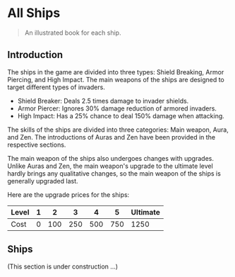 # All Ships

> An illustrated book for each ship.

## Introduction

The ships in the game are divided into three types: Shield Breaking, Armor Piercing, and High Impact. The main weapons of the ships are designed to target different types of invaders.

- Shield Breaker: Deals 2.5 times damage to invader shields.
- Armor Piercer: Ignores 30% damage reduction of armored invaders.
- High Impact: Has a 25% chance to deal 150% damage when attacking.

The skills of the ships are divided into three categories: Main weapon, Aura, and Zen. The introductions of Auras and Zen have been provided in the respective sections.

The main weapon of the ships also undergoes changes with upgrades. Unlike Auras and Zen, the main weapon's upgrade to the ultimate level hardly brings any qualitative changes, so the main weapon of the ships is generally upgraded last.

Here are the upgrade prices for the ships:

| Level | 1    | 2    | 3    | 4    | 5    | Ultimate |
| ----- | ---- | ---- | ---- | ---- | ---- | -------- |
| Cost  | 0    | 100  | 250  | 500  | 750  | 1250     |

## Ships

(This section is under construction ...)